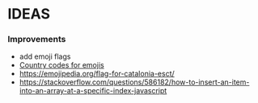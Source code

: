 # IDEAS

### Improvements
- add emoji flags
- [Country codes for emojis](https://en.wikipedia.org/wiki/ISO_3166-1)
- https://emojipedia.org/flag-for-catalonia-esct/
- https://stackoverflow.com/questions/586182/how-to-insert-an-item-into-an-array-at-a-specific-index-javascript
